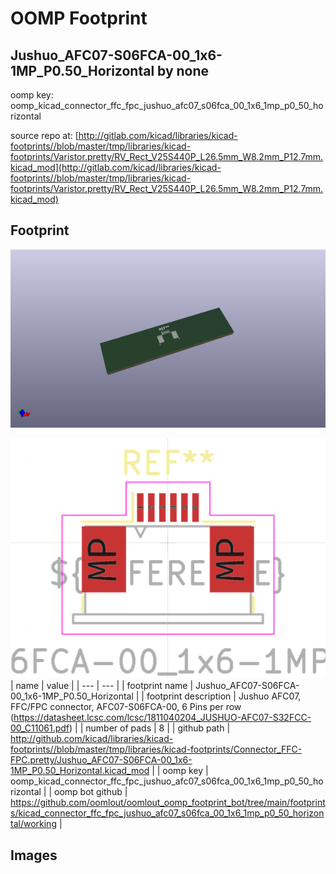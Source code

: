 # OOMP Footprint  
## Jushuo_AFC07-S06FCA-00_1x6-1MP_P0.50_Horizontal  by none  
  
oomp key: oomp_kicad_connector_ffc_fpc_jushuo_afc07_s06fca_00_1x6_1mp_p0_50_horizontal  
  
source repo at: [http://gitlab.com/kicad/libraries/kicad-footprints//blob/master/tmp/libraries/kicad-footprints/Varistor.pretty/RV_Rect_V25S440P_L26.5mm_W8.2mm_P12.7mm.kicad_mod](http://gitlab.com/kicad/libraries/kicad-footprints//blob/master/tmp/libraries/kicad-footprints/Varistor.pretty/RV_Rect_V25S440P_L26.5mm_W8.2mm_P12.7mm.kicad_mod)  
## Footprint  
  
[![working_kicad_pcb_3d.png](working_kicad_pcb_3d_600.png)](working_kicad_pcb_3d.png)  
  
[![working.png](working_600.png)](working.png)  
| name | value | 
| --- | --- | 
| footprint name | Jushuo_AFC07-S06FCA-00_1x6-1MP_P0.50_Horizontal | 
| footprint description | Jushuo AFC07, FFC/FPC connector, AFC07-S06FCA-00, 6 Pins per row (https://datasheet.lcsc.com/lcsc/1811040204_JUSHUO-AFC07-S32FCC-00_C11061.pdf) | 
| number of pads | 8 | 
| github path | http://github.com/kicad/libraries/kicad-footprints//blob/master/tmp/libraries/kicad-footprints/Connector_FFC-FPC.pretty/Jushuo_AFC07-S06FCA-00_1x6-1MP_P0.50_Horizontal.kicad_mod | 
| oomp key | oomp_kicad_connector_ffc_fpc_jushuo_afc07_s06fca_00_1x6_1mp_p0_50_horizontal | 
| oomp bot github | https://github.com/oomlout/oomlout_oomp_footprint_bot/tree/main/footprints/kicad_connector_ffc_fpc_jushuo_afc07_s06fca_00_1x6_1mp_p0_50_horizontal/working | 
## Images  
